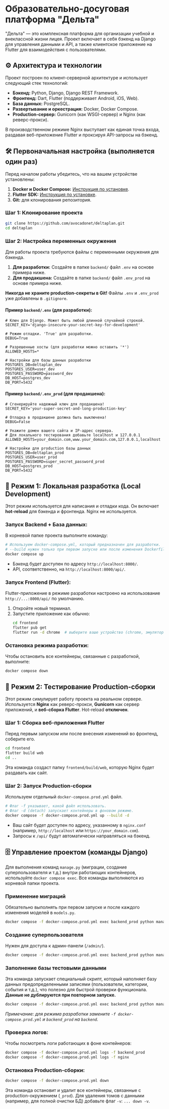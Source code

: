 # **Образовательно-досуговая платформа "Дельта"**

"Дельта" — это комплексная платформа для организации учебной и внеклассной жизни лицея. Проект включает в себя бэкенд на Django для управления данными и API, а также клиентское приложение на Flutter для взаимодействия с пользователями.

## **⚙️ Архитектура и технологии**

Проект построен по клиент-серверной архитектуре и использует следующий стек технологий:

*   **Бэкенд:** Python, Django, Django REST Framework.
*   **Фронтенд:** Dart, Flutter (поддерживает Android, iOS, Web).
*   **База данных:** PostgreSQL.
*   **Развертывание и оркестрация:** Docker, Docker Compose.
*   **Production-сервер:** Gunicorn (как WSGI-сервер) и Nginx (как реверс-прокси).

В производственном режиме Nginx выступает как единая точка входа, раздавая веб-приложение Flutter и проксируя API-запросы на бэкенд.

## **🛠️ Первоначальная настройка (выполняется один раз)**

Перед началом работы убедитесь, что на вашем устройстве установлены:
1.  **Docker и Docker Compose:** [Инструкция по установке](https://docs.docker.com/get-docker/).
2.  **Flutter SDK:** [Инструкция по установке](https://flutter.dev/docs/get-started/install).
3.  **Git:** для клонирования репозитория.

### Шаг 1: Клонирование проекта

```bash
git clone https://github.com/avocadonet/deltaplan.git
cd deltaplan
```

### Шаг 2: Настройка переменных окружения

Для работы проекта требуются файлы с переменными окружения для бэкенда.

1.  **Для разработки:** Создайте в папке `backend/` файл `.env` на основе примера ниже.
2.  **Для продакшена:** Создайте в папке `backend/` файл `.env_prod` на основе примера ниже.

**Никогда не храните production-секреты в Git!** Файлы `.env` и `.env_prod` уже добавлены в `.gitignore`.

#### **Пример `backend/.env` (для разработки):**
```dotenv
# Ключ для Django. Может быть любой длинной случайной строкой.
SECRET_KEY='django-insecure-your-secret-key-for-development'

# Режим отладки. 'True' для разработки.
DEBUG=True

# Разрешенные хосты (для разработки можно оставить '*')
ALLOWED_HOSTS=*

# Настройки для базы данных разработки
POSTGRES_DB=deltaplan_dev
POSTGRES_USER=user_dev
POSTGRES_PASSWORD=password_dev
DB_HOST=postgres_dev
DB_PORT=5432
```

#### **Пример `backend/.env_prod` (для продакшена):**
```dotenv
# Сгенерируйте надежный ключ для продакшена!
SECRET_KEY='your-super-secret-and-long-production-key'

# Отладка в продакшене должна быть выключена!
DEBUG=False

# Укажите домен вашего сайта и IP-адрес сервера.
# Для локального тестирования добавьте localhost и 127.0.0.1
ALLOWED_HOSTS=your_domain.com,www.your_domain.com,127.0.0.1,localhost

# Настройки для production базы данных
POSTGRES_DB=deltaplan_prod
POSTGRES_USER=user_prod
POSTGRES_PASSWORD=super_secret_password_prod
DB_HOST=postgres_prod
DB_PORT=5432
```

## **🚀 Режим 1: Локальная разработка (Local Development)**

Этот режим используется для написания и отладки кода. Он включает **hot-reload** для бэкенда и фронтенда. Nginx не используется.

### **Запуск Backend + База данных:**
В корневой папке проекта выполните команду:
```bash
# Используем docker-compose.yml, который предназначен для разработки.
# --build нужен только при первом запуске или после изменения Dockerfile/зависимостей.
docker compose up
```
*   Бэкенд будет доступен по адресу `http://localhost:8000/`.
*   API, соответственно, на `http://localhost:8000/api/`.

### **Запуск Frontend (Flutter):**
Flutter-приложение в режиме разработки настроено на использование `http://...:8000/api/` по умолчанию.

1.  Откройте новый терминал.
2.  Запустите приложение как обычно:
    ```bash
    cd frontend
    flutter pub get
    flutter run -d chrome  # выберите ваше устройство (chrome, эмулятор и т.д.)
    ```

### **Остановка режима разработки:**
Чтобы остановить все контейнеры, связанные с разработкой, выполните:
```bash
docker compose down
```

## **🚀 Режим 2: Тестирование Production-сборки**

Этот режим симулирует работу проекта на реальном сервере. Используется **Nginx** как реверс-прокси, **Gunicorn** как сервер приложений, и **веб-сборка Flutter**. Hot-reload **отключен**.

### **Шаг 1: Сборка веб-приложения Flutter**
Перед первым запуском или после внесения изменений во фронтенд, соберите его.
```bash
cd frontend
flutter build web
cd ..
```
Эта команда создаст папку `frontend/build/web`, которую Nginx будет раздавать как сайт.

### **Шаг 2: Запуск Production-сборки**
Используем отдельный `docker-compose.prod.yml` файл.
```bash
# Флаг -f указывает, какой файл использовать.
# Флаг -d (detach) запускает контейнеры в фоновом режиме.
docker compose -f docker-compose.prod.yml up --build -d
```
*   Ваш сайт будет доступен по адресу, указанному в `nginx.conf` (например, `http://localhost` или `https://your_domain.com`).
*   Запросы к `/api/` будут автоматически направляться на бэкенд.

## **🗄️ Управление проектом (команды Django)**

Для выполнения команд `manage.py` (миграции, создание суперпользователя и т.д.) внутри работающих контейнеров, используйте `docker compose exec`. Все команды выполняются из корневой папки проекта.

### **Применение миграций**
Обязательно выполнять при первом запуске и после каждого изменения моделей в `models.py`.
```bash
docker compose -f docker-compose.prod.yml exec backend_prod python manage.py migrate
```

### **Создание суперпользователя**
Нужен для доступа к админ-панели (`/admin/`).
```bash
docker compose -f docker-compose.prod.yml exec backend_prod python manage.py createsuperuser
```

### **Заполнение базы тестовыми данными**
Эта команда запускает специальный скрипт, который наполняет базу данных предопределенными записями (пользователи, категории, события и т.д.), что полезно для быстрой проверки функционала. **Данные не дублируются при повторном запуске.**
```bash
docker compose -f docker-compose.prod.yml exec backend_prod python manage.py seed_db
```
*Примечание: для режима разработки замените `-f docker-compose.prod.yml` и `backend_prod` на `backend`.*

### **Проверка логов:**
Чтобы посмотреть логи работающих в фоне контейнеров:
```bash
docker compose -f docker-compose.prod.yml logs -f backend_prod
docker compose -f docker-compose.prod.yml logs -f nginx
```

### **Остановка Production-сборки:**
```bash
docker compose -f docker-compose.prod.yml down
```
Эта команда остановит и удалит все контейнеры, связанные с production-окружением (`_prod`). Для удаления томов с данными (например, для полной очистки БД) добавьте флаг `-v`: `... down -v`.